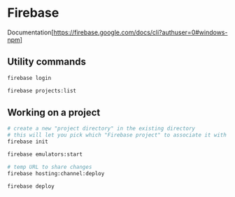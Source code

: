 # Firebase

Documentation[https://firebase.google.com/docs/cli?authuser=0#windows-npm]

## Utility commands

```sh
firebase login

firebase projects:list
```

## Working on a project

```sh
# create a new "project directory" in the existing directory
# this will let you pick which "Firebase project" to associate it with
firebase init 

firebase emulators:start

# temp URL to share changes
firebase hosting:channel:deploy

firebase deploy
```
